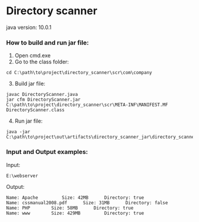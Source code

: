 # Directory scanner
java version: 10.0.1
### How to build and run jar file:
1. Open cmd.exe
2. Go to the class folder:
```
cd C:\path\to\project\directory_scanner\scr\com\company
```
3. Build jar file:
```
javac DirectoryScanner.java
jar cfm DirectoryScanner.jar C:\path\to\project\directory_scanner\scr\META-INF\MANIFEST.MF DirectoryScanner.class
```
4. Run jar file:
```
java -jar C:\path\to\project\out\artifacts\directory_scanner_jar\directory_scanner.jar
```

### Input and Output examples:
Input:
```
E:\webserver
```
Output:
```
Name: Apache		 Size: 42MB		 Directory: true
Name: cssmanual2008.pdf		 Size: 31MB		 Directory: false
Name: PHP		 Size: 58MB		 Directory: true
Name: www		 Size: 429MB		 Directory: true
```

